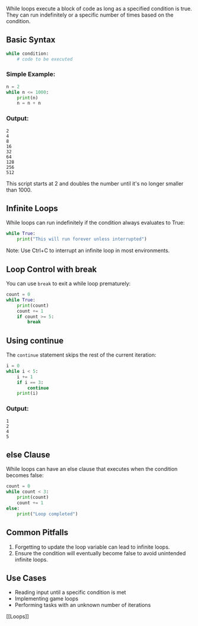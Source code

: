 
While loops execute a block of code as long as a specified condition is true. They can run indefinitely or a specific number of times based on the condition.

## Basic Syntax
```python
while condition:
    # code to be executed
```

### Simple Example:
```python
n = 2
while n <= 1000:
    print(n)
    n = n + n
```
### Output:
```
2
4
8
16
32
64
128
256
512
```

This script starts at 2 and doubles the number until it's no longer smaller than 1000.

## Infinite Loops

While loops can run indefinitely if the condition always evaluates to True:
```python
while True:
    print("This will run forever unless interrupted")
```
Note: Use Ctrl+C to interrupt an infinite loop in most environments.

## Loop Control with break
You can use `break` to exit a while loop prematurely:
```python
count = 0
while True:
    print(count)
    count += 1
    if count >= 5:
        break
```
## Using continue

The `continue` statement skips the rest of the current iteration:
```python
i = 0
while i < 5:
    i += 1
    if i == 3:
        continue
    print(i)
```
### Output:
```
1
2
4
5
```

## else Clause

While loops can have an else clause that executes when the condition becomes false:
```python
count = 0
while count < 3:
    print(count)
    count += 1
else:
    print("Loop completed")
```

## Common Pitfalls

1. Forgetting to update the loop variable can lead to infinite loops.
2. Ensure the condition will eventually become false to avoid unintended infinite loops.

## Use Cases

- Reading input until a specific condition is met
- Implementing game loops
- Performing tasks with an unknown number of iterations


[[Loops]]